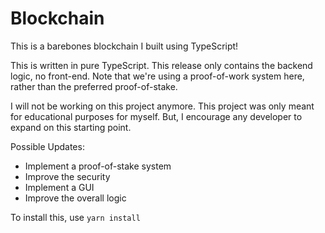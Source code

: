 # Blockchain
This is a barebones blockchain I built using TypeScript!

This is written in pure TypeScript. This release only contains the backend logic, no front-end. Note that we're using a proof-of-work system here, rather than the preferred proof-of-stake.

I will not be working on this project anymore. This project was only meant for educational purposes for myself. But, I encourage any developer to expand on this starting point.

Possible Updates:

- Implement a proof-of-stake system
- Improve the security
- Implement a GUI
- Improve the overall logic

To install this, use `yarn install`
